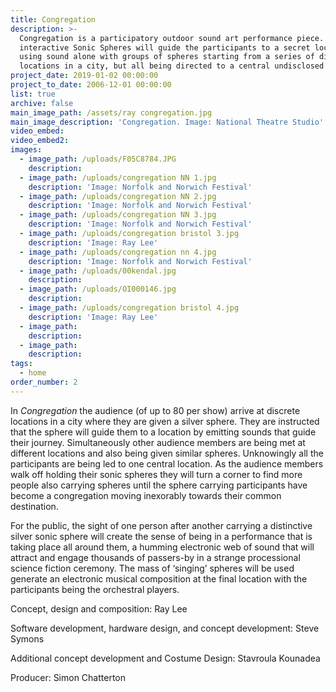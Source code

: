 ```yaml
---
title: Congregation
description: >-
  Congregation is a participatory outdoor sound art performance piece. The
  interactive Sonic Spheres will guide the participants to a secret location by
  using sound alone with groups of spheres starting from a series of different
  locations in a city, but all being directed to a central undisclosed location.
project_date: 2019-01-02 00:00:00
project_to_date: 2006-12-01 00:00:00
list: true
archive: false
main_image_path: /assets/ray congregation.jpg
main_image_description: 'Congregation. Image: National Theatre Studio'
video_embed:
video_embed2:
images:
  - image_path: /uploads/F05C8784.JPG
    description:
  - image_path: /uploads/congregation NN 1.jpg
    description: 'Image: Norfolk and Norwich Festival'
  - image_path: /uploads/congregation NN 2.jpg
    description: 'Image: Norfolk and Norwich Festival'
  - image_path: /uploads/congregation NN 3.jpg
    description: 'Image: Norfolk and Norwich Festival'
  - image_path: /uploads/congregation bristol 3.jpg
    description: 'Image: Ray Lee'
  - image_path: /uploads/congregation nn 4.jpg
    description: 'Image: Norfolk and Norwich Festival'
  - image_path: /uploads/00kendal.jpg
    description:
  - image_path: /uploads/OI000146.jpg
    description:
  - image_path: /uploads/congregation bristol 4.jpg
    description: 'Image: Ray Lee'
  - image_path:
    description:
  - image_path:
    description:
tags:
  - home
order_number: 2
---
```


In *Congregation* the audience (of up to 80 per show) arrive at discrete locations in a city where they are given a silver sphere. They are instructed that the sphere will guide them to a location by emitting sounds that guide their journey. Simultaneously other audience members are being met at different locations and also being given similar spheres. Unknowingly all the participants are being led to one central location. As the audience members walk off holding their sonic spheres they will turn a corner to find more people also carrying spheres until the sphere carrying participants have become a congregation moving inexorably towards their common destination.

For the public, the sight of one person after another carrying a distinctive silver sonic sphere will create the sense of being in a performance that is taking place all around them, a humming electronic web of sound that will attract and engage thousands of passers-by in a strange processional science fiction ceremony. The mass of ‘singing’ spheres will be used generate an electronic musical composition at the final location with the participants being the orchestral players.

Concept, design and composition: Ray Lee

Software development, hardware design, and concept development: Steve Symons

Additional concept development and Costume Design: Stavroula Kounadea

Producer: Simon Chatterton